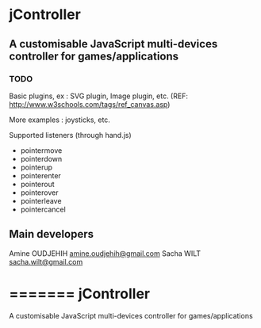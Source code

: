 # jController

## A customisable JavaScript multi-devices controller for games/applications

### TODO

Basic plugins, ex : SVG plugin, Image plugin, etc.
(REF: http://www.w3schools.com/tags/ref_canvas.asp)

More examples : joysticks, etc.

Supported listeners (through hand.js)
- pointermove
- pointerdown
- pointerup
- pointerenter
- pointerout
- pointerover
- pointerleave
- pointercancel

## Main developers

Amine OUDJEHIH <amine.oudjehih@gmail.com>
Sacha WILT <sacha.wilt@gmail.com>

=======
jController
===========

A customisable JavaScript multi-devices controller for games/applications
